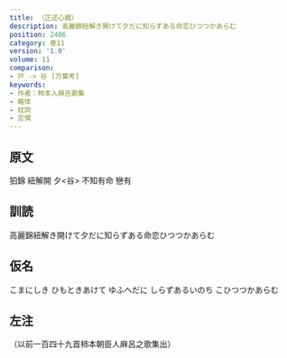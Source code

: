 ```yaml
---
title: （正述心緒）
description: 高麗錦紐解き開けて夕だに知らずある命恋ひつつかあらむ
position: 2406
category: 巻11
version: '1.0'
volume: 11
comparison:
- 戸 -> 谷 [万葉考]
keywords:
- 作者：柿本人麻呂歌集
- 略体
- 枕詞
- 恋情
---
```


## 原文

狛錦 紐解開 夕<谷> 不知有命 戀有

## 訓読

高麗錦紐解き開けて夕だに知らずある命恋ひつつかあらむ

## 仮名

こまにしき ひもときあけて ゆふへだに しらずあるいのち こひつつかあらむ

## 左注

（以前一百四十九首柿本朝臣人麻呂之歌集出）
